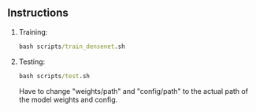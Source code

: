 ## Instructions

1. Training:

    ```cmd
    bash scripts/train_densenet.sh
    ```

2. Testing:

    ```cmd
    bash scripts/test.sh
    ```

    Have to change "weights/path" and "config/path" to the actual path of the model weights and config.